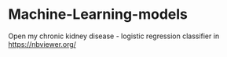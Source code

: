 # Machine-Learning-models

Open my chronic kidney disease - logistic regression classifier in https://nbviewer.org/
